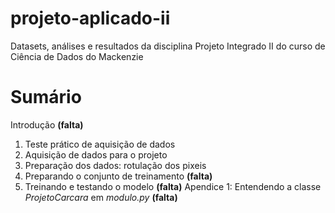 # projeto-aplicado-ii
Datasets, análises e resultados da disciplina Projeto Integrado II do curso de Ciência de Dados do Mackenzie

# Sumário
Introdução **(falta)**
1. Teste prático de aquisição de dados
2. Aquisição de dados para o projeto
3. Preparação dos dados: rotulação dos pixeis
4. Preparando o conjunto de treinamento **(falta)**
5. Treinando e testando o modelo **(falta)**
Apendice 1: Entendendo a classe *ProjetoCarcara* em *modulo.py* **(falta)**
